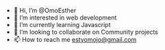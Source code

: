 - 👋 Hi, I’m @OmoEsther
- 👀 I’m interested in web development
- 🌱 I’m currently learning Javascript
- 💞️ I’m looking to collaborate on Community projects
- 📫 How to reach me estyomojo@gmail.com

<!---
OmoEsther/OmoEsther is a ✨ special ✨ repository because its `README.md` (this file) appears on your GitHub profile.
You can click the Preview link to take a look at your changes.
--->
